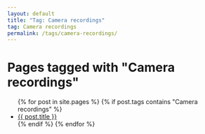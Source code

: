 ```yaml
---
layout: default
title: "Tag: Camera recordings"
tag: Camera recordings
permalink: /tags/camera-recordings/
---
```

<h1>Pages tagged with "Camera recordings"</h1>
<ul>
{% for post in site.pages %}
  {% if post.tags contains "Camera recordings" %}
  <li><a href="{{ post.url }}">{{ post.title }}</a></li>
  {% endif %}
{% endfor %}
</ul>

